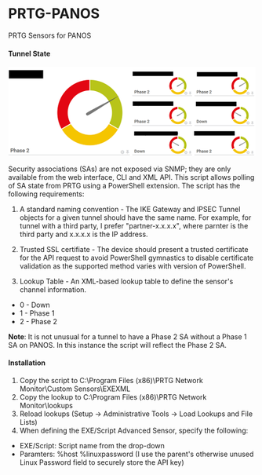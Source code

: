 # PRTG-PANOS
PRTG Sensors for PANOS

#### Tunnel State
![screenshot](https://github.com/lhaynes/PRTG-PANOS/raw/master/Tunnel%20State/screenshot.png)

Security associations (SAs) are not exposed via SNMP; they are only available from the web interface, CLI and XML API. This script allows polling of SA state from PRTG using a PowerShell extension. The script has the following requirements:

1. A standard naming convention - The IKE Gateway and IPSEC Tunnel objects for a given tunnel should have the same name. For example, for tunnel with a third party, I prefer "partner-x.x.x.x", where parnter is the third party and x.x.x.x is the IP address.

2. Trusted SSL certifiate - The device should present a trusted certificate for the API request to avoid PowerShell gymnastics to disable certificate validation as the supported method varies with version of PowerShell. 

3. Lookup Table - An XML-based lookup table to define the sensor's channel information.
*  0 - Down
*  1 - Phase 1
*  2 - Phase 2

**Note**: It is not unusual for a tunnel to have a Phase 2 SA without a Phase 1 SA on PANOS. In this instance the script will reflect the Phase 2 SA.

#### Installation

1. Copy the script to C:\Program Files (x86)\PRTG Network Monitor\Custom Sensors\EXEXML
2. Copy the lookup to C:\Program Files (x86)\PRTG Network Monitor\lookups
3. Reload lookups (Setup -> Administrative Tools -> Load Lookups and File Lists)
4. When defining the EXE/Script Advanced Sensor, specify the following:
* EXE/Script:  Script name from  the drop-down 
* Paramters: %host %linuxpassword (I use the parent's otherwise unused Linux Password field to securely store the API key)
